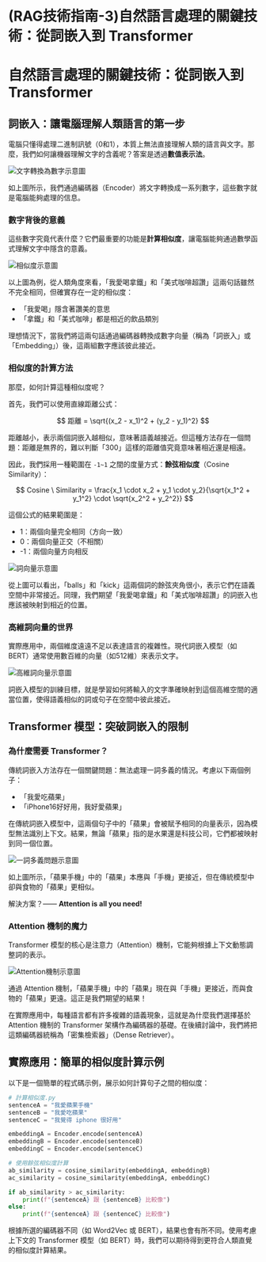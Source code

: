 # (RAG技術指南-3)自然語言處理的關鍵技術：從詞嵌入到 Transformer


# 自然語言處理的關鍵技術：從詞嵌入到 Transformer

## 詞嵌入：讓電腦理解人類語言的第一步

電腦只懂得處理二進制訊號（0和1），本質上無法直接理解人類的語言與文字。那麼，我們如何讓機器理解文字的含義呢？答案是透過**數值表示法**。

![文字轉換為數字示意圖](https://imgur.com/WzBYrof.png)

如上圖所示，我們通過編碼器（Encoder）將文字轉換成一系列數字，這些數字就是電腦能夠處理的信息。

### 數字背後的意義

這些數字究竟代表什麼？它們最重要的功能是**計算相似度**，讓電腦能夠通過數學函式理解文字中隱含的意義。

![相似度示意圖](https://imgur.com/QqMGdV7.png)

以上圖為例，從人類角度來看，「我愛喝拿鐵」和「美式咖啡超讚」這兩句話雖然不完全相同，但確實存在一定的相似度：
- 「我愛喝」隱含著讚美的意思
- 「拿鐵」和「美式咖啡」都是相近的飲品類別

理想情況下，當我們將這兩句話通過編碼器轉換成數字向量（稱為「詞嵌入」或「Embedding」）後，這兩組數字應該彼此接近。

### 相似度的計算方法

那麼，如何計算這種相似度呢？

首先，我們可以使用直線距離公式：

$$ 距離 = \sqrt{(x_2 - x_1)^2 + (y_2 - y_1)^2} $$

距離越小，表示兩個詞嵌入越相似，意味著語義越接近。但這種方法存在一個問題：距離是無界的，難以判斷「300」這樣的距離值究竟意味著相近還是相遠。

因此，我們採用一種範圍在 `-1~1` 之間的度量方式：**餘弦相似度**（Cosine Similarity）：

$$ Cosine \ Similarity = \frac{x_1 \cdot x_2 + y_1 \cdot y_2}{\sqrt{x_1^2 + y_1^2} \cdot \sqrt{x_2^2 + y_2^2}} $$

這個公式的結果範圍是：
- 1：兩個向量完全相同（方向一致）
- 0：兩個向量正交（不相關）
- -1：兩個向量方向相反

![詞向量示意圖](https://imgur.com/9c3ISa6.png)

從上圖可以看出，「balls」和「kick」這兩個詞的餘弦夾角很小，表示它們在語義空間中非常接近。同理，我們期望「我愛喝拿鐵」和「美式咖啡超讚」的詞嵌入也應該被映射到相近的位置。

### 高維詞向量的世界

實際應用中，兩個維度遠遠不足以表達語言的複雜性。現代詞嵌入模型（如BERT）通常使用數百維的向量（如512維）來表示文字。

![高維詞向量示意圖](https://imgur.com/QXiEnth.png)

詞嵌入模型的訓練目標，就是學習如何將輸入的文字準確映射到這個高維空間的適當位置，使得語義相似的詞或句子在空間中彼此接近。

## Transformer 模型：突破詞嵌入的限制

### 為什麼需要 Transformer？

傳統詞嵌入方法存在一個關鍵問題：無法處理一詞多義的情況。考慮以下兩個例子：
- 「我愛吃蘋果」
- 「iPhone16好好用，我好愛蘋果」

在傳統詞嵌入模型中，這兩個句子中的「蘋果」會被賦予相同的向量表示，因為模型無法識別上下文。結果，無論「蘋果」指的是水果還是科技公司，它們都被映射到同一個位置。

![一詞多義問題示意圖](https://imgur.com/0g046Ot.png)

如上圖所示，「蘋果手機」中的「蘋果」本應與「手機」更接近，但在傳統模型中卻與食物的「蘋果」更相似。

解決方案？—— **Attention is all you need!**

### Attention 機制的魔力

Transformer 模型的核心是注意力（Attention）機制，它能夠根據上下文動態調整詞的表示。

![Attention機制示意圖](https://imgur.com/egEQSgs.png)

通過 Attention 機制，「蘋果手機」中的「蘋果」現在與「手機」更接近，而與食物的「蘋果」更遠。這正是我們期望的結果！

在實際應用中，每種語言都有許多複雜的語義現象，這就是為什麼我們選擇基於 Attention 機制的 Transformer 架構作為編碼器的基礎。在後續討論中，我們將把這類編碼器統稱為「密集檢索器」（Dense Retriever）。

## 實際應用：簡單的相似度計算示例

以下是一個簡單的程式碼示例，展示如何計算句子之間的相似度：

```python
# 計算相似度.py
sentenceA = "我愛蘋果手機"
sentenceB = "我愛吃蘋果"
sentenceC = "我覺得 iphone 很好用"

embeddingA = Encoder.encode(sentenceA)
embeddingB = Encoder.encode(sentenceB)
embeddingC = Encoder.encode(sentenceC)

# 使用餘弦相似度計算
ab_similarity = cosine_similarity(embeddingA, embeddingB)
ac_similarity = cosine_similarity(embeddingA, embeddingC)

if ab_similarity > ac_similarity:
    print(f"{sentenceA} 跟 {sentenceB} 比較像")
else:
    print(f"{sentenceA} 跟 {sentenceC} 比較像")
```
根據所選的編碼器不同（如 Word2Vec 或 BERT），結果也會有所不同。使用考慮上下文的 Transformer 模型（如 BERT）時，我們可以期待得到更符合人類直覺的相似度計算結果。


